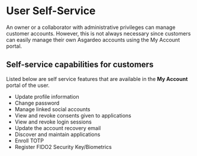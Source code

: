 # User Self-Service

An owner or a collaborator with administrative privileges can manage customer accounts. However, this is not always necessary since customers can easily manage their own Asgardeo accounts <a :href="$withBase('/guides/user-self-service/customer-self-service-portal/')">using the My Account portal</a>.

## Self-service capabilities for customers

Listed below are self service features that are available in the **My Account** portal of the user.

- Update profile information
- Change password
- Manage linked social accounts
- View and revoke consents given to applications
- View and revoke login sessions
- Update the account recovery email
- Discover and maintain applications
- Enroll TOTP
- Register FIDO2 Security Key/Biometrics

